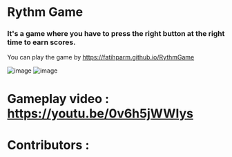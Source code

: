 # Rythm Game
### It's a game where you have to press the right button at the right time to earn scores.
You can play the game by https://fatihparm.github.io/RythmGame

![image](https://github.com/Fatihparm/RythmGame/assets/114951374/1b6271cd-35c1-49a0-9ca7-1819429b5f5a)
![image](https://github.com/Fatihparm/RythmGame/assets/114951374/afb5e429-2538-4085-8176-0806d72346de)

# Gameplay video : https://youtu.be/0v6h5jWWIys
# Contributors :

